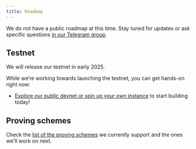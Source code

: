 ```yaml
---
title: Roadmap
---
```


<!-- TODO: Push the team to provide a roadmap. -->

We do not have a public roadmap at this time. Stay tuned for updates or ask specific questions [in our Telegram group](https://t.me/hyle_org).

## Testnet

We will release our testnet in early 2025.
<!-- What will we be able to do that we currently aren't? -->

While we’re working towards launching the testnet, you can get hands-on right now:

- [Explore our public devnet or spin up your own instance](../developers/getting-started/devnet.md) to start building today!

## Proving schemes

Check the [list of the proving schemes](../developers/general-doc/supported-proving-schemes.md) we currently support and the ones we'll work on next.
